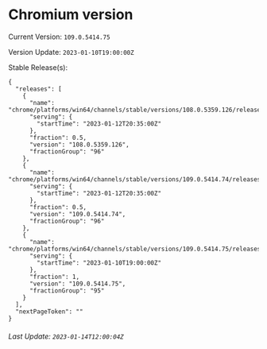 # Chromium version

Current Version: `109.0.5414.75`

Version Update: `2023-01-10T19:00:00Z`

Stable Release(s):
```
{
  "releases": [
    {
      "name": "chrome/platforms/win64/channels/stable/versions/108.0.5359.126/releases/1673555700",
      "serving": {
        "startTime": "2023-01-12T20:35:00Z"
      },
      "fraction": 0.5,
      "version": "108.0.5359.126",
      "fractionGroup": "96"
    },
    {
      "name": "chrome/platforms/win64/channels/stable/versions/109.0.5414.74/releases/1673555700",
      "serving": {
        "startTime": "2023-01-12T20:35:00Z"
      },
      "fraction": 0.5,
      "version": "109.0.5414.74",
      "fractionGroup": "96"
    },
    {
      "name": "chrome/platforms/win64/channels/stable/versions/109.0.5414.75/releases/1673377200",
      "serving": {
        "startTime": "2023-01-10T19:00:00Z"
      },
      "fraction": 1,
      "version": "109.0.5414.75",
      "fractionGroup": "95"
    }
  ],
  "nextPageToken": ""
}
```

###### Last Update: `2023-01-14T12:00:04Z`
        